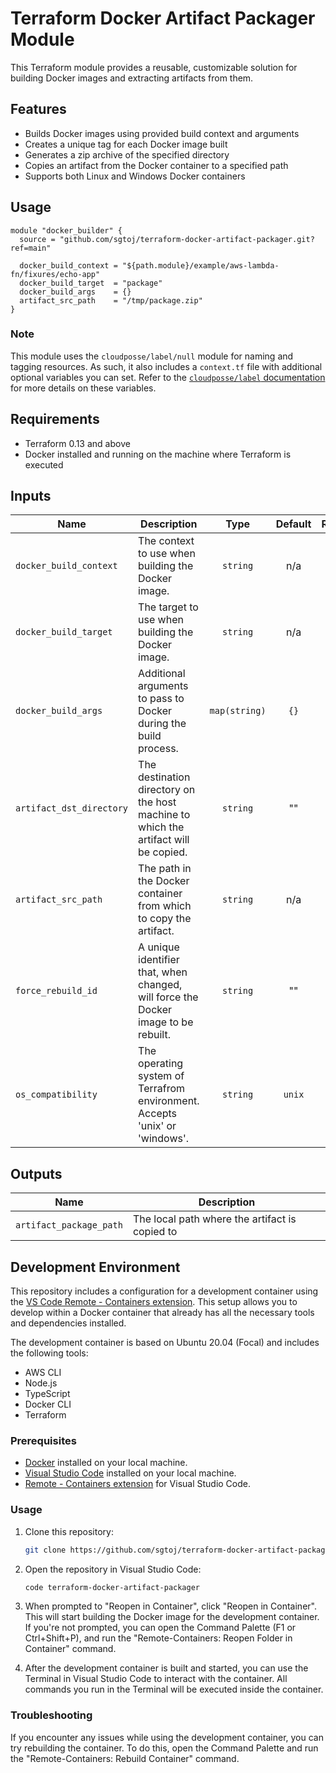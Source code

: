 # Terraform Docker Artifact Packager Module

This Terraform module provides a reusable, customizable solution for building
Docker images and extracting artifacts from them.

## Features

- Builds Docker images using provided build context and arguments
- Creates a unique tag for each Docker image built
- Generates a zip archive of the specified directory
- Copies an artifact from the Docker container to a specified path
- Supports both Linux and Windows Docker containers

## Usage

```hcl
module "docker_builder" {
  source = "github.com/sgtoj/terraform-docker-artifact-packager.git?ref=main"

  docker_build_context = "${path.module}/example/aws-lambda-fn/fixures/echo-app"
  docker_build_target  = "package"
  docker_build_args    = {}
  artifact_src_path    = "/tmp/package.zip"
}
```

### Note

This module uses the `cloudposse/label/null` module for naming and tagging
resources. As such, it also includes a `context.tf` file with additional
optional variables you can set. Refer to the [`cloudposse/label` documentation](https://registry.terraform.io/modules/cloudposse/label/null/latest)
for more details on these variables.

## Requirements

- Terraform 0.13 and above
- Docker installed and running on the machine where Terraform is executed

## Inputs

| Name                     | Description                                                                         |     Type      | Default | Required |
|--------------------------|-------------------------------------------------------------------------------------|:-------------:|:-------:|:--------:|
| `docker_build_context`   | The context to use when building the Docker image.                                  |   `string`    |   n/a   |   yes    |
| `docker_build_target`    | The target to use when building the Docker image.                                   |   `string`    |   n/a   |   yes    |
| `docker_build_args`      | Additional arguments to pass to Docker during the build process.                    | `map(string)` |  `{}`   |    no    |
| `artifact_dst_directory` | The destination directory on the host machine to which the artifact will be copied. |   `string`    |   ""    |    no    |
| `artifact_src_path`      | The path in the Docker container from which to copy the artifact.                   |   `string`    |   n/a   |   yes    |
| `force_rebuild_id`       | A unique identifier that, when changed, will force the Docker image to be rebuilt.  |   `string`    |   ""    |    no    |
| `os_compatibility`       | The operating system of Terrafrom environment. Accepts 'unix' or 'windows'.         |   `string`    | `unix`  |    no    |

## Outputs

| Name                    | Description                                    |
|-------------------------|------------------------------------------------|
| `artifact_package_path` | The local path where the artifact is copied to |

## Development Environment

This repository includes a configuration for a development container using the
[VS Code Remote - Containers extension](https://code.visualstudio.com/docs/remote/containers).
This setup allows you to develop within a Docker container that already has all
the necessary tools and dependencies installed.

The development container is based on Ubuntu 20.04 (Focal) and includes the
following tools:

- AWS CLI
- Node.js
- TypeScript
- Docker CLI
- Terraform

### Prerequisites

- [Docker](https://www.docker.com/products/docker-desktop) installed on your
  local machine.
- [Visual Studio Code](https://code.visualstudio.com/) installed on your
  local machine.
- [Remote - Containers extension](https://marketplace.visualstudio.com/items?itemName=ms-vscode-remote.remote-containers)
  for Visual Studio Code.

### Usage

1. Clone this repository:

    ```bash
    git clone https://github.com/sgtoj/terraform-docker-artifact-packager.git
    ```

2. Open the repository in Visual Studio Code:

    ```bash
    code terraform-docker-artifact-packager
    ```

3. When prompted to "Reopen in Container", click "Reopen in Container". This
   will start building the Docker image for the development container. If you're
   not prompted, you can open the Command Palette (F1 or Ctrl+Shift+P), and run
   the "Remote-Containers: Reopen Folder in Container" command.

4. After the development container is built and started, you can use the
   Terminal in Visual Studio Code to interact with the container. All commands
  you run in the Terminal will be executed inside the container.

### Troubleshooting

If you encounter any issues while using the development container, you can try
rebuilding the container. To do this, open the Command Palette and run the
"Remote-Containers: Rebuild Container" command.
